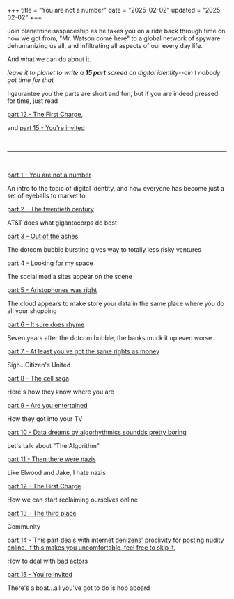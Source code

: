 +++
title = "You are not a number"
date = "2025-02-02"
updated = "2025-02-02"
+++

Join planetnineisaspaceship as he takes you on a ride back through time on how we got from, "Mr. Watson come here" to a global network of spyware dehumanizing us all, and infiltrating all aspects of our every day life.

And what we can do about it.

_leave it to planet to write a **15 part** screed on digital identity--ain't nobody got time for that_

I gaurantee you the parts are short and fun, but if you are indeed pressed for time, just read 

[part 12 - The First Charge](/posts/you_are_not_a_number/part-12), 

and [part 15 - You're invited](/posts/you_are_not_a_number/part-15)

<br>

-----------

<br>

[part 1 - You are not a number](/posts/you_are_not_a_number/part-1)

An intro to the topic of digital identity, and how everyone has become just a set of eyeballs to market to.

[part 2 - The twentieth century](/posts/you_are_not_a_number/part-2)

AT&T does what gigantocorps do best

[part 3 - Out of the ashes](/posts/you_are_not_a_number/part-3)

The dotcom bubble bursting gives way to totally less risky ventures

[part 4 - Looking for my space](/posts/you_are_not_a_number/part-4)

The social media sites appear on the scene

[part 5 - Aristophones was right](/posts/you_are_not_a_number/part-5)

The cloud appears to make store your data in the same place where you do all your shopping

[part 6 - It sure does rhyme](/posts/you_are_not_a_number/part-6)

Seven years after the dotcom bubble, the banks muck it up even worse

[part 7 - At least you've got the same rights as money](/posts/you_are_not_a_number/part-7)

Sigh...Citizen's United

[part 8 - The cell saga](/posts/you_are_not_a_number/part-8)

Here's how they know where you are

[part 9 - Are you entertained](/posts/you_are_not_a_number/part-9)

How they got into your TV

[part 10 - Data dreams by algorhythmics soundds pretty boring](/posts/you_are_not_a_number/part-10)

Let's talk about "The Algorithm"

[part 11 - Then there were nazis](/posts/you_are_not_a_number/part-11)

Like Elwood and Jake, I hate nazis

[part 12 - The First Charge](/posts/you_are_not_a_number/part-12)

How we can start reclaiming ourselves online

[part 13 - The third place](/posts/you_are_not_a_number/part-13)

Community

[part 14 - This part deals with internet denizens' proclivity for posting nudity online. If this makes you uncomfortable, feel free to skip it.](/posts/you_are_not_a_number/part-14)

How to deal with bad actors

[part 15 - You're invited](/posts/you_are_not_a_number/part-15)

There's a boat...all you've got to do is hop aboard
